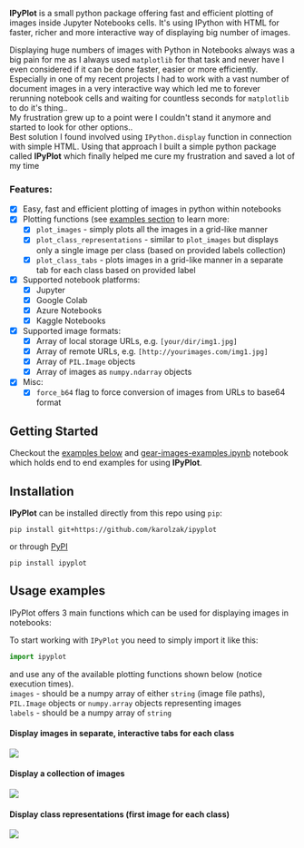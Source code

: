 **IPyPlot** is a small python package offering fast and efficient plotting of images inside Jupyter Notebooks cells. It's using IPython with HTML for faster, richer and more interactive way of displaying big number of images.

Displaying huge numbers of images with Python in Notebooks always was a big pain for me as I always used `matplotlib` for that task and never have I even considered if it can be done faster, easier or more efficiently.  
Especially in one of my recent projects I had to work with a vast number of document images in a very interactive way which led me to forever rerunning notebook cells and waiting for countless seconds for `matplotlib` to do it's thing..   
My frustration grew up to a point were I couldn't stand it anymore and started to look for other options..  
Best solution I found involved using `IPython.display` function in connection with simple HTML. Using that approach I built a simple python package called **IPyPlot** which finally helped me cure my frustration and saved a lot of my time

### Features:
- [x] Easy, fast and efficient plotting of images in python within notebooks
- [x] Plotting functions (see [examples section](#Usage-examples) to learn more:
  - [x] `plot_images` - simply plots all the images in a grid-like manner 
  - [x] `plot_class_representations` - similar to `plot_images` but displays only a single image per class (based on provided labels collection)
  - [x] `plot_class_tabs` - plots images in a grid-like manner in a separate tab for each class based on provided label
- [x] Supported notebook platforms:
  - [x] Jupyter
  - [x] Google Colab
  - [x] Azure Notebooks
  - [x] Kaggle Notebooks
- [x] Supported image formats:
  - [x] Array of local storage URLs, e.g. `[your/dir/img1.jpg]`
  - [x] Array of remote URLs, e.g. `[http://yourimages.com/img1.jpg]`
  - [x] Array of `PIL.Image` objects
  - [x] Array of images as `numpy.ndarray` objects
- [x] Misc:
  - [x] `force_b64` flag to force conversion of images from URLs to base64 format

## Getting Started

Checkout the [examples below](#Usage-examples) and 
[gear-images-examples.ipynb](https://github.com/karolzak/ipyplot/blob/master/notebooks/gear-images-examples.ipynb) notebook which holds end to end examples for using **IPyPlot**.

## Installation

**IPyPlot** can be installed directly from this repo using `pip`:

```
pip install git+https://github.com/karolzak/ipyplot
```

or through [PyPI](https://pypi.org/project/ipyplot/)

```
pip install ipyplot
```

## Usage examples

IPyPlot offers 3 main functions which can be used for displaying images in notebooks:

To start working with `IPyPlot` you need to simply import it like this:
```python
import ipyplot
```  
and use any of the available plotting functions shown below (notice execution times).  
`images` - should be a numpy array of either `string` (image file paths), `PIL.Image` objects or `numpy.array` objects representing images  
`labels` - should be a numpy array of `string`

#### Display images in separate, interactive tabs for each class

![](https://raw.githubusercontent.com/karolzak/ipyplot/master/docs/example1-tabs.gif)

#### Display a collection of images

![](https://raw.githubusercontent.com/karolzak/ipyplot/master/docs/example2-images.jpg)

#### Display class representations (first image for each class)

![](https://raw.githubusercontent.com/karolzak/ipyplot/master/docs/example3-classes.jpg)
